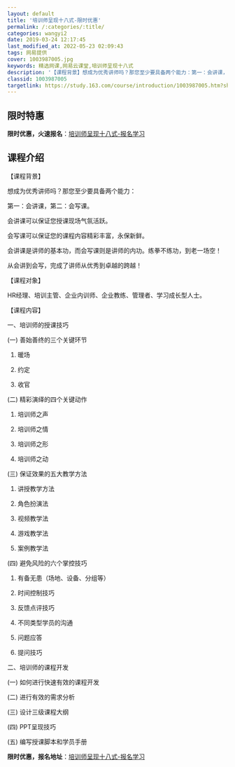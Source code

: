 ```yaml
---
layout: default
title: '培训师呈现十八式-限时优惠'
permalink: /:categories/:title/
categories: wangyi2
date: 2019-03-24 12:17:45
last_modified_at: 2022-05-23 02:09:43
tags: 网易提供
cover: 1003987005.jpg
keywords: 精选网课,网易云课堂,培训师呈现十八式
description: '【课程背景】想成为优秀讲师吗？那您至少要具备两个能力：第一：会讲课，第二：会写课。会讲课可以保证您授课现场气氛活跃。会写'
classid: 1003987005
targetlink: https://study.163.com/course/introduction/1003987005.htm?share=1&shareId=1025206652&utm_campaign=share&utm_medium=iphoneShare&utm_source=&utm_u=1025206652
---
```


## 限时特惠

**限时优惠，火速报名**：[培训师呈现十八式-报名学习](https://study.163.com/course/introduction/1003987005.htm?share=1&shareId=1025206652&utm_campaign=share&utm_medium=iphoneShare&utm_source=&utm_u=1025206652)

## 课程介绍

【课程背景】

想成为优秀讲师吗？那您至少要具备两个能力：

第一：会讲课，第二：会写课。

会讲课可以保证您授课现场气氛活跃。

会写课可以保证您的课程内容精彩丰富，永保新鲜。

会讲课是讲师的基本功，而会写课则是讲师的内功。练拳不练功，到老一场空！

从会讲到会写，完成了讲师从优秀到卓越的跨越！

【课程对象】

HR经理、培训主管、企业内训师、企业教练、管理者、学习成长型人士。

【课程内容】

一、培训师的授课技巧

(一)	善始善终的三个关键环节

1.	暖场

2.	约定

3.	收官

(二)	精彩演绎的四个关键动作

1.	培训师之声

2.	培训师之情

3.	培训师之形

4.	培训师之动

(三)	保证效果的五大教学方法

1.	讲授教学方法

2.	角色扮演法

3.	视频教学法

4.	游戏教学法

5.	案例教学法

(四)	避免风险的六个掌控技巧

1.	有备无患（场地、设备、分组等）

2.	时间控制技巧

3.	反馈点评技巧

4.	不同类型学员的沟通

5.	问题应答	

6.	提问技巧	

二、培训师的课程开发

(一)	如何进行快速有效的课程开发

(二)	进行有效的需求分析  

(三)	设计三级课程大纲

 (四)	PPT呈现技巧

(五)	编写授课脚本和学员手册

**限时优惠，报名地址**：[培训师呈现十八式-报名学习](https://study.163.com/course/introduction/1003987005.htm?share=1&shareId=1025206652&utm_campaign=share&utm_medium=iphoneShare&utm_source=&utm_u=1025206652)

